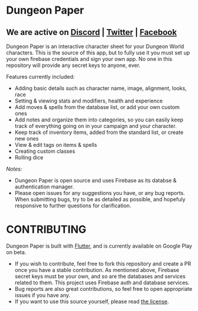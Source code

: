 # Dungeon Paper

## We are active on [Discord](https://discord.gg/HB5HQja) | [Twitter](https://twitter.com/DungeonPaper) | [Facebook](https://facebook.com/DungeonPaper)

Dungeon Paper is an interactive character sheet for your Dungeon World characters.
This is the source of this app, but to fully use it you must set up your own firebase credentials and sign your own app.
No one in this repository will provide any secret keys to anyone, ever.

Features currently included:

* Adding basic details such as character name, image, alignment, looks, race
* Setting & viewing stats and modifiers, health and experience
* Add moves & spells from the database list, or add your own custom ones
* Add notes and organize them into categories, so you can easily keep track of everything going on in your campaign and your character.
* Keep track of inventory items, added from the standard list, or create new ones
* View & edit tags on items & spells
* Creating custom classes
* Rolling dice

*Notes:*
- Dungeon Paper is open source and uses Firebase as its databse & authentication manager.
- Please open issues for any suggestions you have, or any bug reports.
  When submitting bugs, try to be as detailed as possible, and hopefuly responsive to further questions for clarification.

# CONTRIBUTING
Dungeon Paper is built with [Flutter](https://flutter.dev), and is currently available on Google Play on beta.

- If you wish to contribute, feel free to fork this repository and create a PR once you have a stable contribution.
  As mentioned above, Firebase secret keys must be your own, and so are the databases and services related to them.
  This project uses Firebase auth and database services.
- Bug reports are also great contributions, so feel free to open appropriate issues if you have any.
- If you want to use this source yourself, please read [the license](LICENSE.md).
